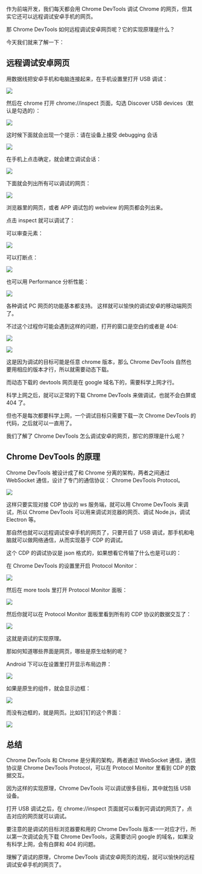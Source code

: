 作为前端开发，我们每天都会用 Chrome DevTools 调试 Chrome 的网页，但其实它还可以远程调试安卓手机的网页。

那 Chrome DevTools 如何远程调试安卓网页呢？它的实现原理是什么？

今天我们就来了解一下：

## 远程调试安卓网页

用数据线把安卓手机和电脑连接起来，在手机设置里打开 USB 调试：

![](./images/6ce501a5aa4e4e3793b26e98b36c1d4c~tplv-k3u1fbpfcp-watermark.image.png)

然后在 chrome 打开 chrome://inspect 页面，勾选 Discover USB devices（默认是勾选的）：

![](./images/15bf80ec62174050ba88e3a3d008ade2~tplv-k3u1fbpfcp-watermark.image.png)

这时候下面就会出现一个提示：请在设备上接受 debugging 会话

![](./images/37d503b980be460c9ae6077f7c4f196c~tplv-k3u1fbpfcp-watermark.image.png)

在手机上点击确定，就会建立调试会话：

![](./images/f0408c13b4464f228db6e0c23e53fba0~tplv-k3u1fbpfcp-watermark.image.png)

下面就会列出所有可以调试的网页：

![](./images/838a4d272dc24df199d6dacd485f0758~tplv-k3u1fbpfcp-watermark.image.png)

浏览器里的网页，或者 APP 调试包的 webview 的网页都会列出来。

点击 inspect 就可以调试了：

可以审查元素：

![](./images/72f479134b20453c9d1290d8fcd083e9~tplv-k3u1fbpfcp-watermark.image.png)

可以打断点：

![](./images/1a72b42495ea467891bf73a556dbd57f~tplv-k3u1fbpfcp-watermark.image.png)

也可以用 Performance 分析性能：

![](./images/836cc392be604b628846d694a905be9a~tplv-k3u1fbpfcp-watermark.image.png)

各种调试 PC 网页的功能基本都支持。
这样就可以愉快的调试安卓的移动端网页了。

不过这个过程你可能会遇到这样的问题，打开的窗口是空白的或者是 404:

![](./images/f8d946a5856642c0b61043d28b6a121f~tplv-k3u1fbpfcp-watermark.image.png)

![](./images/e08c3f89379f40fda680097e713a0ada~tplv-k3u1fbpfcp-watermark.image.png)

这是因为调试的目标可能是任意 chrome 版本，那么 Chrome DevTools 自然也要用相应的版本才行，所以就需要动态下载。

而动态下载的 devtools 网页是在 google 域名下的，需要科学上网才行。

科学上网之后，就可以正常的下载 Chrome DevTools 来做调试，也就不会白屏或 404 了。

但也不是每次都要科学上网，一个调试目标只需要下载一次 Chrome DevTools 的代码，之后就可以一直用了。

我们了解了 Chrome DevTools 怎么调试安卓的网页，那它的原理是什么呢？

## Chrome DevTools 的原理

Chrome DevTools 被设计成了和 Chrome 分离的架构，两者之间通过 WebSocket 通信，设计了专门的通信协议： Chrome DevTools Protocol。

![](./images/c8ada18bdeec4c7fad820047618e6e93~tplv-k3u1fbpfcp-watermark.image.png)

这样只要实现对接 CDP 协议的 ws 服务端，就可以用 Chrome DevTools 来调试，所以 Chrome DevTools 可以用来调试浏览器的网页、调试 Node.js，调试 Electron 等。

那自然也就可以远程调试安卓手机的网页了，只要开启了 USB 调试，那手机和电脑就可以做网络通信，从而实现基于 CDP 的调试。

这个 CDP 的调试协议是 json 格式的，如果想看它传输了什么也是可以的：

在 Chrome DevTools 的设置里开启 Protocol Monitor：

![](./images/4c901b71ab7a45f6864b797d886153ae~tplv-k3u1fbpfcp-watermark.image.png)

然后在 more tools 里打开 Protocol Monitor 面板：

![](./images/65bf3e82eba745e0a9496bce235d0d47~tplv-k3u1fbpfcp-watermark.image.png)

然后你就可以在 Protocol Monitor 面板里看到所有的 CDP 协议的数据交互了：

![](./images/ebb31341c2d741c7b4a57ea5505c5be7~tplv-k3u1fbpfcp-watermark.image.png)

这就是调试的实现原理。

那如何知道哪些界面是网页，哪些是原生绘制的呢？

Android 下可以在设置里打开显示布局边界：

![](./images/a8fd61cd891a44bd8b450808d53ddb10~tplv-k3u1fbpfcp-watermark.image.png)

如果是原生的组件，就会显示边框：

![](./images/26b5a36bc1564c588592f43ab8e6914e~tplv-k3u1fbpfcp-watermark.image.png)

而没有边框的，就是网页。比如钉钉的这个界面：

![](./images/e88111a1609846f8b63304bc97090aa2~tplv-k3u1fbpfcp-watermark.image.png)

## 总结

Chrome DevTools 和 Chrome 是分离的架构，两者通过 WebSocket 通信，通信协议是 Chrome DevTools Protocol，可以在 Protocol Monitor 里看到 CDP 的数据交互。

因为这样的实现原理，Chrome DevTools 可以调试很多目标，其中就包括 USB 设备。

打开 USB 调试之后，在 chrome://inspect 页面就可以看到可调试的网页了，点击对应的网页就可以调试。

要注意的是调试的目标浏览器要和用的 Chrome DevTools 版本一一对应才行，所以第一次调试会先下载 Chrome DevTools，这需要访问 google 的域名，如果没有科学上网，会有白屏和 404 的问题。

理解了调试的原理，Chrome DevTools 调试安卓网页的流程，就可以愉快的远程调试安卓手机的网页了。
